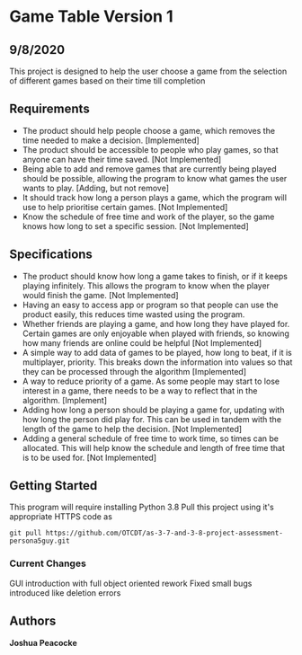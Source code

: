 # Game Table Version 1

## 9/8/2020
This project is designed to help the user choose a game from the selection of different games based on their time till completion

## Requirements
- The product should help people choose a game, which removes the time needed to make a decision. [Implemented]
- The product should be accessible to people who play games, so that anyone can have their time saved. [Not Implemented]
- Being able to add and remove games that are currently being played should be possible, allowing the program to know what games the user wants to play. [Adding, but not remove]
- It should track how long a person plays a game, which the program will use to help prioritise certain games. [Not Implemented]
- Know the schedule of free time and work of the player, so the game knows how long to set a specific session. [Not Implemented]

## Specifications
- The product should know how long a game takes to finish, or if it keeps playing infinitely. This allows the program to know when the player would finish the game. [Not Implemented]
- Having an easy to access app or program so that people can use the product easily, this reduces time wasted using the program.
- Whether friends are playing a game, and how long they have played for. Certain games are only enjoyable when played with friends, so knowing how many friends are online could be helpful [Not Implemented]
- A simple way to add data of games to be played, how long to beat, if it is multiplayer, priority. This breaks down the information into values so that they can be processed through the algorithm  [Implemented]
- A way to reduce priority of a game. As some people may start to lose interest in a game, there needs to be a way to reflect that in the algorithm. [Implement]
- Adding how long a person should be playing a game for, updating with how long the person did play for. This can be used in tandem with the length of the game to help the decision. [Not Implemented]
- Adding a general schedule of free time to work time, so times can be allocated. This will help know the schedule and length of free time that is to be used for. [Not Implemented]

## Getting Started

This program will require installing Python 3.8
Pull this project using it's appropriate HTTPS code as

```
git pull https://github.com/OTCDT/as-3-7-and-3-8-project-assessment-persona5guy.git
```

### Current Changes
GUI introduction with full object oriented rework
Fixed small bugs introduced like deletion errors

## Authors
**Joshua Peacocke**
